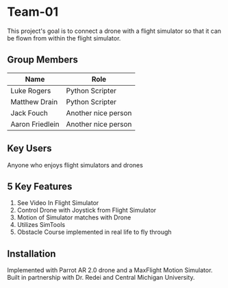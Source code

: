 # Team-01
This project's goal is to connect a drone with a flight simulator so that it can be flown from within the flight simulator. 
## Group Members
Name | Role
------------- | ------------- 
Luke Rogers   |  Python Scripter             
Matthew Drain |  Python Scripter
Jack Fouch  | Another nice person
Aaron Friedlein | Another nice person
## Key Users
Anyone who enjoys flight simulators and drones
## 5 Key Features
1. See Video In Flight Simulator
2. Control Drone with Joystick from Flight Simulator
3. Motion of Simulator matches with Drone
4. Utilizes SimTools
5. Obstacle Course implemented in real life to fly through
## Installation
Implemented with Parrot AR 2.0 drone and a MaxFlight Motion Simulator. Built in partnership with Dr. Redei and Central Michigan University. 
